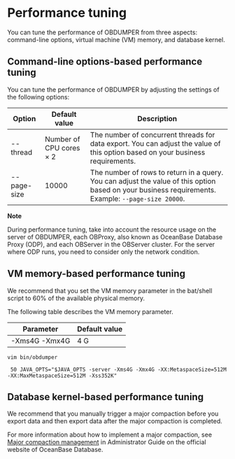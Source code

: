 Performance tuning 
=======================================

You can tune the performance of OBDUMPER from three aspects: command-line options, virtual machine (VM) memory, and database kernel. 

Command-line options-based performance tuning 
------------------------------------------------------------------

You can tune the performance of OBDUMPER by adjusting the settings of the following options:


|   Option    |      Default value      |                                                                             Description                                                                              |
|-------------|-------------------------|----------------------------------------------------------------------------------------------------------------------------------------------------------------------|
| --thread    | Number of CPU cores × 2 | The number of concurrent threads for data export. You can adjust the value of this option based on your business requirements.                                       |
| --page-size | 10000                   | The number of rows to return in a query. You can adjust the value of this option based on your business requirements.  Example: `--page-size 20000`. |


**Note**



During performance tuning, take into account the resource usage on the server of OBDUMPER, each OBProxy, also known as OceanBase Database Proxy (ODP), and each OBServer in the OBServer cluster. For the server where ODP runs, you need to consider only the network condition.

VM memory-based performance tuning 
-------------------------------------------------------

We recommend that you set the VM memory parameter in the bat/shell script to 60% of the available physical memory. 

The following table describes the VM memory parameter.


| **Parameter** | **Default value** |
|---------------|-------------------|
| -Xms4G -Xmx4G | 4 G               |



```unknow
vim bin/obdumper

 50 JAVA_OPTS="$JAVA_OPTS -server -Xms4G -Xmx4G -XX:MetaspaceSize=512M -XX:MaxMetaspaceSize=512M -Xss352K"
```



Database kernel-based performance tuning 
-------------------------------------------------------------

We recommend that you manually trigger a major compaction before you export data and then export data after the major compaction is completed. 

For more information about how to implement a major compaction, see [Major compaction management](https://www.oceanbase.com/docs/oceanbase-database/oceanbase-database/V3.2.1/dump-management-overview) in Administrator Guide on the official website of OceanBase Database.
